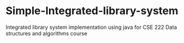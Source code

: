 # Simple-Integrated-library-system
Integrated library system implementation using java for CSE 222 Data structures and algorithms course
